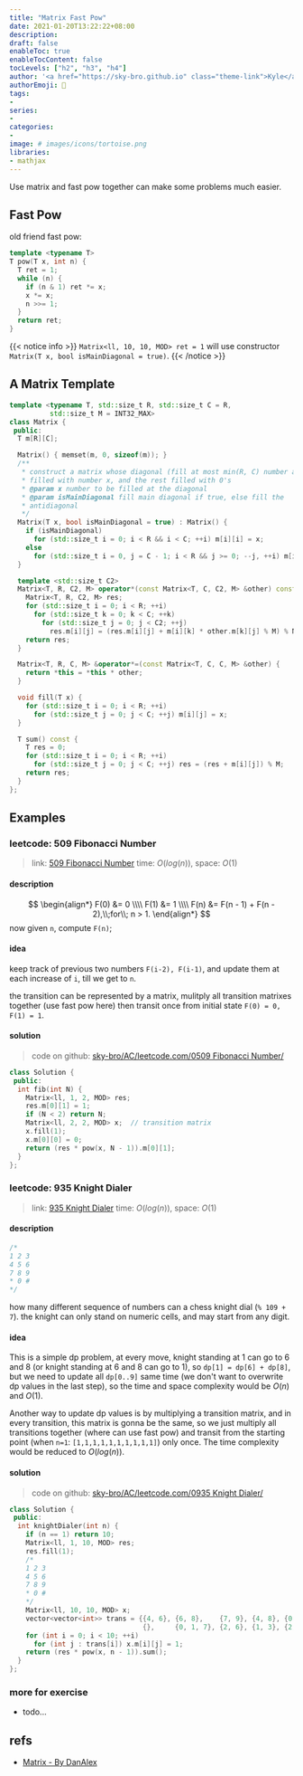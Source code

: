 ```yaml
---
title: "Matrix Fast Pow"
date: 2021-01-20T13:22:22+08:00
description:
draft: false
enableToc: true
enableTocContent: false
tocLevels: ["h2", "h3", "h4"]
author: '<a href="https://sky-bro.github.io" class="theme-link">Kyle</a>'
authorEmoji: 🦂
tags:
-
series:
-
categories:
-
image: # images/icons/tortoise.png
libraries:
- mathjax
---
```

Use matrix and fast pow together can make some problems much easier.

<!--more-->

## Fast Pow

old friend fast pow:

```c++
template <typename T>
T pow(T x, int n) {
  T ret = 1;
  while (n) {
    if (n & 1) ret *= x;
    x *= x;
    n >>= 1;
  }
  return ret;
}
```

{{< notice info >}}
`Matrix<ll, 10, 10, MOD> ret = 1` will use constructor `Matrix(T x, bool isMainDiagonal = true)`.
{{< /notice >}}

## A Matrix Template

```c++
template <typename T, std::size_t R, std::size_t C = R,
          std::size_t M = INT32_MAX>
class Matrix {
 public:
  T m[R][C];

  Matrix() { memset(m, 0, sizeof(m)); }
  /**
   * construct a matrix whose diagonal (fill at most min(R, C) number as x) is
   * filled with number x, and the rest filled with 0's
   * @param x number to be filled at the diagonal
   * @param isMainDiagonal fill main diagonal if true, else fill the
   * antidiagonal
   */
  Matrix(T x, bool isMainDiagonal = true) : Matrix() {
    if (isMainDiagonal)
      for (std::size_t i = 0; i < R && i < C; ++i) m[i][i] = x;
    else
      for (std::size_t i = 0, j = C - 1; i < R && j >= 0; --j, ++i) m[i][j] = x;
  }

  template <std::size_t C2>
  Matrix<T, R, C2, M> operator*(const Matrix<T, C, C2, M> &other) const {
    Matrix<T, R, C2, M> res;
    for (std::size_t i = 0; i < R; ++i)
      for (std::size_t k = 0; k < C; ++k)
        for (std::size_t j = 0; j < C2; ++j)
          res.m[i][j] = (res.m[i][j] + m[i][k] * other.m[k][j] % M) % M;
    return res;
  }

  Matrix<T, R, C, M> &operator*=(const Matrix<T, C, C, M> &other) {
    return *this = *this * other;
  }

  void fill(T x) {
    for (std::size_t i = 0; i < R; ++i)
      for (std::size_t j = 0; j < C; ++j) m[i][j] = x;
  }

  T sum() const {
    T res = 0;
    for (std::size_t i = 0; i < R; ++i)
      for (std::size_t j = 0; j < C; ++j) res = (res + m[i][j]) % M;
    return res;
  }
};
```

## Examples

### leetcode: 509 Fibonacci Number

> link: [509 Fibonacci Number](https://leetcode.com/problems/fibonacci-number/)
> time: $O(log(n))$, space: $O(1)$

#### description

$$
\begin{align*}
F(0) &= 0 \\\\
F(1) &= 1 \\\\
F(n) &= F(n - 1) + F(n - 2),\\;for\\; n > 1.
\end{align*}
$$
now given `n`, compute `F(n)`;

#### idea

keep track of previous two numbers `F(i-2), F(i-1)`, and update them at each increase of `i`, till we get to `n`.

the transition can be represented by a matrix, mulitply all transition matrixes together (use fast pow here) then transit once from initial state `F(0) = 0, F(1) = 1`.

#### solution

> code on github: [sky-bro/AC/leetcode.com/0509 Fibonacci Number/](https://github.com/sky-bro/AC/tree/master/leetcode.com/0509%20Fibonacci%20Number)

```c++
class Solution {
 public:
  int fib(int N) {
    Matrix<ll, 1, 2, MOD> res;
    res.m[0][1] = 1;
    if (N < 2) return N;
    Matrix<ll, 2, 2, MOD> x;  // transition matrix
    x.fill(1);
    x.m[0][0] = 0;
    return (res * pow(x, N - 1)).m[0][1];
  }
};
```

### leetcode: 935 Knight Dialer

> link: [935 Knight Dialer](https://leetcode.com/problems/knight-dialer/)
> time: $O(log(n))$, space: $O(1)$

#### description

```c
/*
1 2 3
4 5 6
7 8 9
* 0 #
*/
```

how many different sequence of numbers can a chess knight dial (`% 109 + 7`). the knight can only stand on numeric cells, and may start from any digit.

#### idea

This is a simple dp problem, at every move, knight standing at 1 can go to 6 and 8 (or knight standing at 6 and 8 can go to 1), so `dp[1] = dp[6] + dp[8]`, but we need to update all `dp[0..9]` same time (we don't want to overwrite dp values in the last step), so the time and space complexity would be $O(n)$ and $O(1)$.

Another way to update dp values is by multiplying a transition matrix, and in every transition, this matrix is gonna be the same, so we just multiply all transitions together (where can use fast pow) and transit from the starting point (when `n=1`: `[1,1,1,1,1,1,1,1,1,1]`) only once.
The time complexity would be reduced to $O(log(n))$.

#### solution

> code on github: [sky-bro/AC/leetcode.com/0935 Knight Dialer/](https://github.com/sky-bro/AC/tree/master/leetcode.com/0935%20Knight%20Dialer)

```c++
class Solution {
 public:
  int knightDialer(int n) {
    if (n == 1) return 10;
    Matrix<ll, 1, 10, MOD> res;
    res.fill(1);
    /*
    1 2 3
    4 5 6
    7 8 9
    * 0 #
    */
    Matrix<ll, 10, 10, MOD> x;
    vector<vector<int>> trans = {{4, 6}, {6, 8},    {7, 9}, {4, 8}, {0, 3, 9},
                                 {},     {0, 1, 7}, {2, 6}, {1, 3}, {2, 4}};
    for (int i = 0; i < 10; ++i)
      for (int j : trans[i]) x.m[i][j] = 1;
    return (res * pow(x, n - 1)).sum();
  }
};
```

### more for exercise

* todo...

## refs

* [Matrix - By DanAlex](https://codeforces.com/blog/entry/21189)
